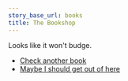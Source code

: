 ```yaml
---
story_base_url: books
title: The Bookshop
---
```


Looks like it won't budge.

* [Check another book](8a)
* [Maybe I should get out of here](5-alt)
